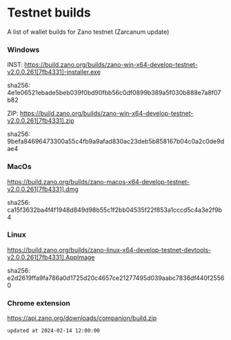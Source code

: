 # Testnet builds

A list of wallet builds for Zano testnet (Zarcanum update)

### Windows

INST: https://build.zano.org/builds/zano-win-x64-develop-testnet-v2.0.0.261[7fb4331]-installer.exe

sha256: 4e1e06521ebade5beb039f0bd90fbb56c0df0899b389a5f030b888e7a8f07b82

ZIP: https://build.zano.org/builds/zano-win-x64-develop-testnet-v2.0.0.261[7fb4331].zip

sha256: 9befa84696473300a55c4fb9a9afad830ac23deb5b858167b04c0a2c0de9dae4

### MacOs

https://build.zano.org/builds/zano-macos-x64-develop-testnet-v2.0.0.261[7fb4331].dmg

sha256: ca15f3632ba4f4f1948d849d98b55c1f2bb04535f22f853a1cccd5c4a3e2f9b4

### Linux

https://build.zano.org/builds/zano-linux-x64-develop-testnet-devtools-v2.0.0.261[7fb4331].AppImage

sha256: e2d2619ffa9fa786a0d1725d20c4657ce21277495d039aabc7836df440f25560

### Chrome extension

https://api.zano.org/downloads/companion/build.zip

```
updated at 2024-02-14 12:00:00
```
